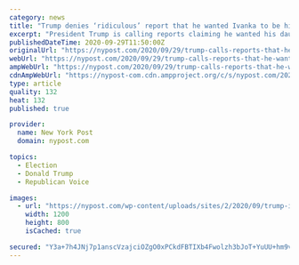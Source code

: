 ```yaml
---
category: news
title: "Trump denies ‘ridiculous’ report that he wanted Ivanka to be his running mate"
excerpt: "President Trump is calling reports claiming he wanted his daughter Ivanka Trump to be his 2016 running mate “ridiculous.”"
publishedDateTime: 2020-09-29T11:50:00Z
originalUrl: "https://nypost.com/2020/09/29/trump-calls-reports-that-he-wanted-ivanka-as-vp-ridiculous/"
webUrl: "https://nypost.com/2020/09/29/trump-calls-reports-that-he-wanted-ivanka-as-vp-ridiculous/"
ampWebUrl: "https://nypost.com/2020/09/29/trump-calls-reports-that-he-wanted-ivanka-as-vp-ridiculous/amp/"
cdnAmpWebUrl: "https://nypost-com.cdn.ampproject.org/c/s/nypost.com/2020/09/29/trump-calls-reports-that-he-wanted-ivanka-as-vp-ridiculous/amp/"
type: article
quality: 132
heat: 132
published: true

provider:
  name: New York Post
  domain: nypost.com

topics:
  - Election
  - Donald Trump
  - Republican Voice

images:
  - url: "https://nypost.com/wp-content/uploads/sites/2/2020/09/trump-ivanka-vp-61.jpg?quality=90&strip=all&w=1200"
    width: 1200
    height: 800
    isCached: true

secured: "Y3a+7h4JNj7p1anscVzajciOZgO0xPCkdFBTIXb4Fwolzh3bJoT+YuUU+hm9vQ38wjCWiT/ZkVOJm7qEyF22iomqQTQrhEGzfv3R9oCcEM+uTp2xvP4HhzXEXLCTJLblIQBWAq6hRFUrCNasE6kGRRdLGniUzodsOydUp9yvI5C3JKBur/ldi7xSDXFFikPHtAVrvOnsMeXrnoY2YpG+YOF/Zi/NW49/epDOUYWF0THSbfUjthrOg/wvbW3k8R2c8AUixiC8ADU2F/eCs9aWYYojH8vPNs0h6Fkq28kWHAIJFj9Gu38Vnhal6GoXrxwGrLF0Rj1VkWSZtL22O84fu2nwOq1BSw6FvYSxsRkLt7c=;jHbUoUeXj1VtdRB1LtWV0w=="
---
```


